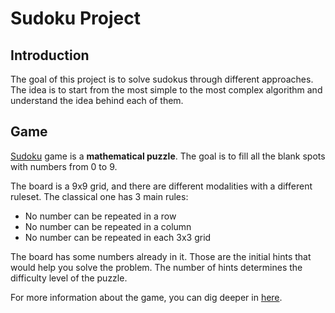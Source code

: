 # Sudoku Project

## Introduction

The goal of this project is to solve sudokus through different approaches. The idea is to start from the most simple to the most complex algorithm and understand the idea behind each of them. 

## Game

[Sudoku](https://en.wikipedia.org/wiki/Sudoku) game is a **mathematical puzzle**. The goal is to fill all the blank spots with numbers from 0 to 9.

The board is a 9x9 grid, and there are different modalities with a different ruleset. The classical one has 3 main rules:

- No number can be repeated in a row
- No number can be repeated in a column
- No number can be repeated in each 3x3 grid

The board has some numbers already in it. Those are the initial hints that would help you solve the problem. The number of hints determines the difficulty level of the puzzle.

For more information about the game, you can dig deeper in [here](https://www.gamesver.com/sudoku-rules-for-beginners-all-you-need-to-know/).

